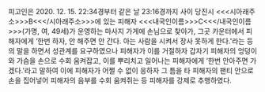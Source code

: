피고인은 2020. 12. 15. 22:34경부터 같은 날 23:16경까지 사이 당진시 <<<시아래주소>>>B<<</시아래주소>>>에 있는 피해자 <<<내국인이름>>>C<<</내국인이름>>>(가명, 여, 49세)가 운영하는 마사지 가게에 손님으로 찾아가, 그곳 카운터에서 피해자에게 ‘한번 하자, 안 해주면 안 간다. 아는 사람을 시켜서 장사 못하게 한다.'라는 등의 말을 하면서 성관계를 요구하였으나 피해자가 이를 거절하자 갑자기 피해자의 엉덩이와 가슴을 손으로 수회 움켜잡고, 이를 뿌리치고 일어나는 피해자에게 ‘한번 안아주면 가겠다.'라고 말하여 이에 피해자가 어쩔 수 없이 응하자 그 틈을 타 피해자의 팬티 안으로 손을 집어넣어 피해자의 음부를 수회 움켜쥐는 등 피해자를 강제로 추행하였다.